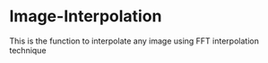 # Image-Interpolation
This is the function to interpolate any image using FFT interpolation technique
